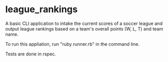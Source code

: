 # league_rankings

A basic CLI application to intake the current scores of a soccer league and output league rankings based on a team's overall points (W, L, T) and team name.

To run this appliation, run "ruby runner.rb" in the command line.

Tests are done in rspec.
